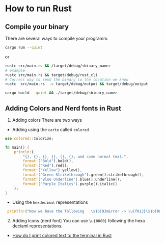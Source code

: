 # How to run Rust

## Compile your binary

There are several ways to compile your programm.

```sh
cargo run --quiet
```

or

```sh
rustc src/main.rs && /target/debug/<binary_name>
# example
rustc src/main.rs && target/debug/rust_cli
# Correct way to send the binary to the location we know
rustc  src/main.rs  -o target/debug/output && target/debug/output
```

```sh
cargo build --quiet && ./target/debug/<binary_name>
```

## Adding Colors and Nerd fonts in Rust

1. Adding colors
   There are two ways

- Adding using the `carte` called `colored`

```rust
use colored::Colorize;

fn main() {
    println!(
        "{}, {}, {}, {}, {}, {}, and some normal text.",
        format!("Bold").bold(),
        format!("Red").red(),
        format!("Yellow").yellow(),
        format!("Green Strikethrough").green().strikethrough(),
        format!("Blue Underline").blue().underline(),
        format!("Purple Italics").purple().italic()
    );
}
```

- Using the `hexdecimal` representations

```rust
 println!("Now we have the following   \x1b[93mError -> \u{f013}\x1b[0m::-> greek = {:?}", greeks);

```

2. Adding Icons (nerd font)
   You can use `\u{0000}` following the hexa deciaml representations.

- [How do I print colored text to the terminal in Rust](https://stackoverflow.com/questions/69981449/how-do-i-print-colored-text-to-the-terminal-in-rust)
